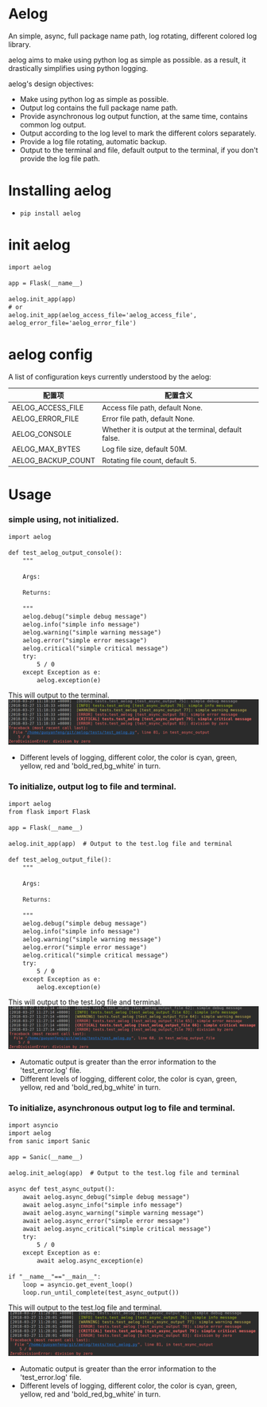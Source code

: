 # Aelog
An simple, async, full package name path, log rotating, different colored log library.

aelog aims to make using python log as simple as possible. as a result, it drastically 
simplifies using python logging.

aelog's design objectives:

- Make using python log as simple as possible.
- Output log contains the full package name path.
- Provide asynchronous log output function, at the same time, contains common log output.
- Output according to the log level to mark the different colors separately.
- Provide a log file rotating, automatic backup.
- Output to the terminal and file, default output to the terminal, if you don't provide the log file path.

# Installing aelog
- ```pip install aelog```

# init aelog 
```
import aelog 

app = Flask(__name__)

aelog.init_app(app)
# or 
aelog.init_app(aelog_access_file='aelog_access_file', aelog_error_file='aelog_error_file')
```
# aelog config
A list of configuration keys currently understood by the aelog:

| 配置项 | 配置含义 |
| ------ | ------ |
| AELOG_ACCESS_FILE | Access file path, default None. |
| AELOG_ERROR_FILE | Error file path, default None. |
| AELOG_CONSOLE | Whether it is output at the terminal, default false. |
| AELOG_MAX_BYTES | Log file size, default 50M. |
| AELOG_BACKUP_COUNT | Rotating file count, default 5.|

# Usage
### simple using, not initialized.
```
import aelog

def test_aelog_output_console():
    """

    Args:

    Returns:

    """
    aelog.debug("simple debug message")
    aelog.info("simple info message")
    aelog.warning("simple warning message")
    aelog.error("simple error message")
    aelog.critical("simple critical message")
    try:
        5 / 0
    except Exception as e:
        aelog.exception(e)
```
This will output to the terminal.  
![console](https://raw.githubusercontent.com/tinybees/aelog/master/docs/output_console.png)
- Different levels of logging, different color, the color is cyan, green, yellow, red and 'bold_red,bg_white' in turn.

### To initialize, output log to file and terminal.
```
import aelog
from flask import Flask

app = Flask(__name__)

aelog.init_app(app)  # Output to the test.log file and terminal 

def test_aelog_output_file():
    """

    Args:

    Returns:

    """
    aelog.debug("simple debug message")
    aelog.info("simple info message")
    aelog.warning("simple warning message")
    aelog.error("simple error message")
    aelog.critical("simple critical message")
    try:
        5 / 0
    except Exception as e:
        aelog.exception(e)
```
This will output to the test.log file and terminal.
![console](https://raw.githubusercontent.com/tinybees/aelog/master/docs/output_file.png)
- Automatic output is greater than the error information to the 'test_error.log' file.
- Different levels of logging, different color, the color is cyan, green, yellow, red and 'bold_red,bg_white' in turn.

### To initialize, asynchronous output log to file and terminal.
```
import asyncio
import aelog
from sanic import Sanic

app = Sanic(__name__)

aelog.init_aelog(app)  # Output to the test.log file and terminal 

async def test_async_output():
    await aelog.async_debug("simple debug message")
    await aelog.async_info("simple info message")
    await aelog.async_warning("simple warning message")
    await aelog.async_error("simple error message")
    await aelog.async_critical("simple critical message")
    try:
        5 / 0
    except Exception as e:
        await aelog.async_exception(e)

if "__name__"=="__main__":
    loop = asyncio.get_event_loop()
    loop.run_until_complete(test_async_output())
```
This will output to the test.log file and terminal.
![console](https://raw.githubusercontent.com/tinybees/aelog/master/docs/async_output.png)
- Automatic output is greater than the error information to the 'test_error.log' file.  
- Different levels of logging, different color, the color is cyan, green, yellow, red and 'bold_red,bg_white' in turn.

